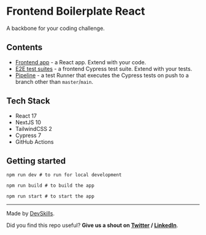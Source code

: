 # Frontend Boilerplate React

A backbone for your coding challenge.

## Contents

- [Frontend app](https://github.com/DevSkillsHQ/frontend-boilerplate-react/tree/main/app-frontend) - a React app. Extend with your code.
- [E2E test suites](https://github.com/DevSkillsHQ/frontend-boilerplate-react/tree/main/cypress/integration) - a frontend Cypress test suite. Extend with your tests.
- [Pipeline](https://github.com/DevSkillsHQ/frontend-boilerplate-react/blob/main/.github/workflows/tests.yml) - a test Runner that executes the Cypress tests on push to a branch other than `master`/`main`.

## Tech Stack

- React 17
- NextJS 10
- TailwindCSS 2
- Cypress 7
- GitHub Actions

## Getting started

```
npm run dev # to run for local development

npm run build # to build the app

npm run start # to start the app
```

---

Made by [DevSkills](https://devskills.co).

Did you find this repo useful? **Give us a shout on [Twitter](https://twitter.com/DevSkillsHQ) / [LinkedIn](https://www.linkedin.com/company/devskills)**.

